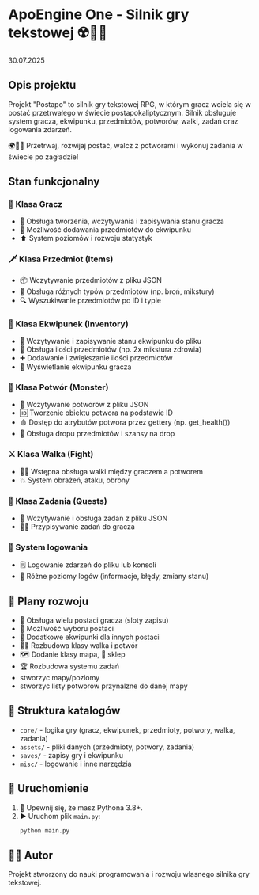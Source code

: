 # ApoEngine One - Silnik gry tekstowej ☢️🧟‍♂️
30.07.2025

## Opis projektu
Projekt "Postapo" to silnik gry tekstowej RPG, w którym gracz wciela się w postać przetrwałego w świecie postapokaliptycznym. Silnik obsługuje system gracza, ekwipunku, przedmiotów, potworów, walki, zadań oraz logowania zdarzeń. 

🌍🧑‍🚀 Przetrwaj, rozwijaj postać, walcz z potworami i wykonuj zadania w świecie po zagładzie!

## Stan funkcjonalny

### 👤 Klasa Gracz
- 📝 Obsługa tworzenia, wczytywania i zapisywania stanu gracza
- 🎒 Możliwość dodawania przedmiotów do ekwipunku
- ⬆️ System poziomów i rozwoju statystyk

### 🗡️ Klasa Przedmiot (Items)
- 📦 Wczytywanie przedmiotów z pliku JSON
- 🧪 Obsługa różnych typów przedmiotów (np. broń, mikstury)
- 🔍 Wyszukiwanie przedmiotów po ID i typie

### 🎒 Klasa Ekwipunek (Inventory)
- 💾 Wczytywanie i zapisywanie stanu ekwipunku do pliku
- 🔢 Obsługa ilości przedmiotów (np. 2x mikstura zdrowia)
- ➕ Dodawanie i zwiększanie ilości przedmiotów
- 👀 Wyświetlanie ekwipunku gracza

### 👹 Klasa Potwór (Monster)
- 🧬 Wczytywanie potworów z pliku JSON
- 🆔 Tworzenie obiektu potwora na podstawie ID
- 🩸 Dostęp do atrybutów potwora przez gettery (np. get_health())
- 🎲 Obsługa dropu przedmiotów i szansy na drop

### ⚔️ Klasa Walka (Fight)
- 🤼‍♂️ Wstępna obsługa walki między graczem a potworem
- 💥 System obrażeń, ataku, obrony

### 📜 Klasa Zadania (Quests)
- 📂 Wczytywanie i obsługa zadań z pliku JSON
- 🧑‍💼 Przypisywanie zadań do gracza

### 📝 System logowania
- 🗒️ Logowanie zdarzeń do pliku lub konsoli
- 🚦 Różne poziomy logów (informacje, błędy, zmiany stanu)

## 🚧 Plany rozwoju
- 👥 Obsługa wielu postaci gracza (sloty zapisu)
- 🔄 Możliwość wyboru postaci
- 🎒 Dodatkowe ekwipunki dla innych postaci
- 🧟‍♂️ Rozbudowa klasy walka i potwór
- 🗺️ Dodanie klasy mapa, 🛒 sklep
- 🏆 Rozbudowa systemu zadań
- stworzyc mapy/poziomy 
- stworzyc listy potworow przynalzne do danej mapy

## 📁 Struktura katalogów
- `core/` - logika gry (gracz, ekwipunek, przedmioty, potwory, walka, zadania)
- `assets/` - pliki danych (przedmioty, potwory, zadania)
- `saves/` - zapisy gry i ekwipunku
- `misc/` - logowanie i inne narzędzia

## 🚀 Uruchomienie
1. 🐍 Upewnij się, że masz Pythona 3.8+.
2. ▶️ Uruchom plik `main.py`:
   ```bash
   python main.py
   ```

## 👨‍💻 Autor
Projekt stworzony do nauki programowania i rozwoju własnego silnika gry tekstowej.

